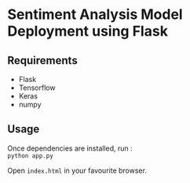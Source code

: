 # Sentiment Analysis Model Deployment using Flask
## Requirements
* Flask  
* Tensorflow  
* Keras  
* numpy  

## Usage  
Once dependencies are installed, run :  
```python app.py```  

Open ```index.html``` in your favourite browser.



